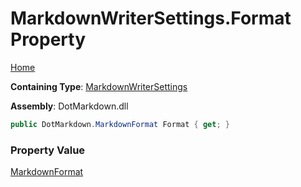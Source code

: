 # MarkdownWriterSettings\.Format Property

[Home](../../../README.md)

**Containing Type**: [MarkdownWriterSettings](../README.md)

**Assembly**: DotMarkdown\.dll

```csharp
public DotMarkdown.MarkdownFormat Format { get; }
```

### Property Value

[MarkdownFormat](../../MarkdownFormat/README.md)

